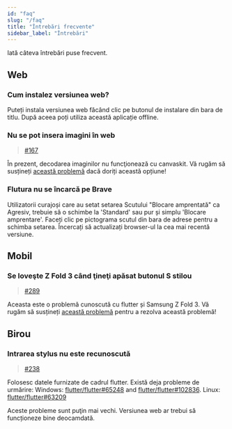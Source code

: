 ```yaml
---
id: "faq"
slug: "/faq"
title: "Întrebări frecvente"
sidebar_label: "Întrebări"
---
```


Iată câteva întrebări puse frecvent.

## Web

### Cum instalez versiunea web?

Puteți instala versiunea web făcând clic pe butonul de instalare din bara de titlu. După aceea poți utiliza această aplicație offline.

### Nu se pot insera imagini în web

> [#167](https://github.com/LinwoodDev/Butterfly/issues/167)

În prezent, decodarea imaginilor nu funcţionează cu canvaskit. Vă rugăm să susțineți [această problemă](https://github.com/flutter/flutter/issues/102683) dacă doriți această opțiune!

### Flutura nu se încarcă pe Brave

Utilizatorii curajoși care au setat setarea Scutului "Blocare amprentată" ca Agresiv, trebuie să o schimbe la 'Standard' sau pur și simplu 'Blocare amprentare'. Faceți clic pe pictograma scutul din bara de adrese pentru a schimba setarea. Încercați să actualizați browser-ul la cea mai recentă versiune.

## Mobil

### Se loveşte Z Fold 3 când ţineţi apăsat butonul S stilou

> [#289](https://github.com/LinwoodDev/Butterfly/issues/289)

Aceasta este o problemă cunoscută cu flutter și Samsung Z Fold 3. Vă rugăm să susțineți [această problemă](https://github.com/flutter/flutter/issues/111068) pentru a rezolva această problemă!

## Birou

### Intrarea stylus nu este recunoscută

> [#238](https://github.com/LinwoodDev/Butterfly/issues/238)

Folosesc datele furnizate de cadrul flutter. Există deja probleme de urmărire: Windows: [flutter/flutter#65248](https://github.com/flutter/flutter/issues/65248) and [flutter/flutter#102836](https://github.com/flutter/flutter/issues/102836). Linux: [flutter/flutter#63209](https://github.com/flutter/flutter/issues/63209)

Aceste probleme sunt puţin mai vechi. Versiunea web ar trebui să funcționeze bine deocamdată.
